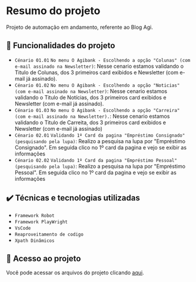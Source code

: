   
# Resumo do projeto
Projeto de automação em andamento, referente ao Blog Agi.

## 🔨 Funcionalidades do projeto

- `Cénario 01.01` `No menu O Agibank - Escolhendo a opção "Colunas" (com e-mail assinado na Newsletter)`: Nesse cenario estamos validando o Titulo de Colunas, dos 3 primeiros card exibidos e Newsletter (com e-mail já assinado).
- `Cénario 01.02` `No menu O Agibank - Escolhendo a opção "Noticias" (com e-mail assinado na Newsletter)`: Nesse cenario estamos validando o Titulo de Notícias, dos 3 primeiros card exibidos e Newsletter (com e-mail já assinado).
- `Cénario 01.03` `No menu O Agibank - Escolhendo a opção "Carreira" (com e-mail assinado na Newsletter).`: Nesse cenario estamos validando o Titulo de Carreita, dos 3 primeiros card exibidos e Newsletter (com e-mail já assinado)
- `Cénario 02.01` `Validando 1º Card da pagina "Empréstimo Consignado" (pesquisando pela lupa)`: Realizo a pesquisa na lupa por "Empréstimo Consignado". Em seguida clico no 1º card da pagina e vejo se exibir as informações
- `Cénario 02.02` `Validando 1º Card da pagina "Empréstimo Pessoal" (pesquisando pela lupa)`: Realizo a pesquisa na lupa por "Empréstimo Pessoal". Em seguida clico no 1º card da pagina e vejo se exibir as informações
## ✔️ Técnicas e tecnologias utilizadas

- ``Framework Robot``
- ``Framework PlayWright``
- ``VsCode``
- ``Reaproveitamento de codigo``
- ``Xpath Dinâmicos``

## 📁 Acesso ao projeto
Você pode acessar os arquivos do projeto clicando [aqui](https://github.com/RaijonhBr/Automacao_Web_Robot_Framework/tree/main/tests/Fluxo_das_fucionalidade_do_Menu).
